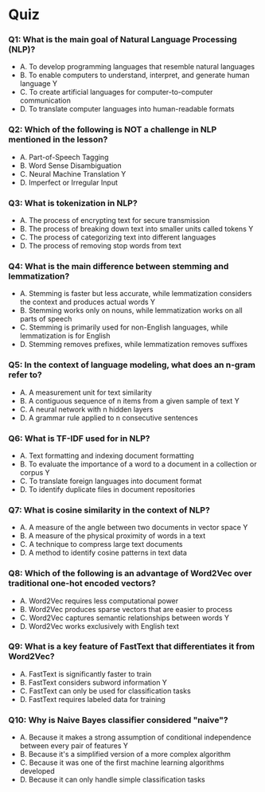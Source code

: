 # Quiz

### Q1: What is the main goal of Natural Language Processing (NLP)?

- A. To develop programming languages that resemble natural languages
- B. To enable computers to understand, interpret, and generate human language Y
- C. To create artificial languages for computer-to-computer communication
- D. To translate computer languages into human-readable formats

### Q2: Which of the following is NOT a challenge in NLP mentioned in the lesson?

- A. Part-of-Speech Tagging
- B. Word Sense Disambiguation
- C. Neural Machine Translation Y
- D. Imperfect or Irregular Input

### Q3: What is tokenization in NLP?

- A. The process of encrypting text for secure transmission
- B. The process of breaking down text into smaller units called tokens Y
- C. The process of categorizing text into different languages
- D. The process of removing stop words from text

### Q4: What is the main difference between stemming and lemmatization?

- A. Stemming is faster but less accurate, while lemmatization considers the context and produces actual words Y
- B. Stemming works only on nouns, while lemmatization works on all parts of speech
- C. Stemming is primarily used for non-English languages, while lemmatization is for English
- D. Stemming removes prefixes, while lemmatization removes suffixes

### Q5: In the context of language modeling, what does an n-gram refer to?

- A. A measurement unit for text similarity
- B. A contiguous sequence of n items from a given sample of text Y
- C. A neural network with n hidden layers
- D. A grammar rule applied to n consecutive sentences

### Q6: What is TF-IDF used for in NLP?

- A. Text formatting and indexing document formatting
- B. To evaluate the importance of a word to a document in a collection or corpus Y
- C. To translate foreign languages into document format
- D. To identify duplicate files in document repositories

### Q7: What is cosine similarity in the context of NLP?

- A. A measure of the angle between two documents in vector space Y
- B. A measure of the physical proximity of words in a text
- C. A technique to compress large text documents
- D. A method to identify cosine patterns in text data

### Q8: Which of the following is an advantage of Word2Vec over traditional one-hot encoded vectors?

- A. Word2Vec requires less computational power
- B. Word2Vec produces sparse vectors that are easier to process
- C. Word2Vec captures semantic relationships between words Y
- D. Word2Vec works exclusively with English text

### Q9: What is a key feature of FastText that differentiates it from Word2Vec?

- A. FastText is significantly faster to train
- B. FastText considers subword information Y
- C. FastText can only be used for classification tasks
- D. FastText requires labeled data for training

### Q10: Why is Naive Bayes classifier considered "naive"?

- A. Because it makes a strong assumption of conditional independence between every pair of features Y
- B. Because it's a simplified version of a more complex algorithm
- C. Because it was one of the first machine learning algorithms developed
- D. Because it can only handle simple classification tasks
